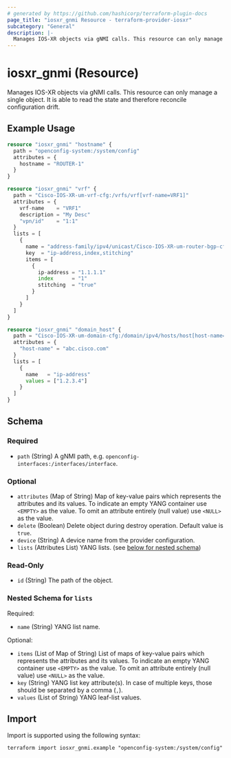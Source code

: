 ```yaml
---
# generated by https://github.com/hashicorp/terraform-plugin-docs
page_title: "iosxr_gnmi Resource - terraform-provider-iosxr"
subcategory: "General"
description: |-
  Manages IOS-XR objects via gNMI calls. This resource can only manage a single object. It is able to read the state and therefore reconcile configuration drift.
---
```


# iosxr_gnmi (Resource)

Manages IOS-XR objects via gNMI calls. This resource can only manage a single object. It is able to read the state and therefore reconcile configuration drift.

## Example Usage

```terraform
resource "iosxr_gnmi" "hostname" {
  path = "openconfig-system:/system/config"
  attributes = {
    hostname = "ROUTER-1"
  }
}

resource "iosxr_gnmi" "vrf" {
  path = "Cisco-IOS-XR-um-vrf-cfg:/vrfs/vrf[vrf-name=VRF1]"
  attributes = {
    vrf-name    = "VRF1"
    description = "My Desc"
    "vpn/id"    = "1:1"
  }
  lists = [
    {
      name = "address-family/ipv4/unicast/Cisco-IOS-XR-um-router-bgp-cfg:import/route-target/ip-addresse-rts/ip-address-rt"
      key  = "ip-address,index,stitching"
      items = [
        {
          ip-address = "1.1.1.1"
          index      = "1"
          stitching  = "true"
        }
      ]
    }
  ]
}

resource "iosxr_gnmi" "domain_host" {
  path = "Cisco-IOS-XR-um-domain-cfg:/domain/ipv4/hosts/host[host-name=abc.cisco.com]"
  attributes = {
    "host-name" = "abc.cisco.com"
  }
  lists = [
    {
      name   = "ip-address"
      values = ["1.2.3.4"]
    }
  ]
}
```

<!-- schema generated by tfplugindocs -->
## Schema

### Required

- `path` (String) A gNMI path, e.g. `openconfig-interfaces:/interfaces/interface`.

### Optional

- `attributes` (Map of String) Map of key-value pairs which represents the attributes and its values. To indicate an empty YANG container use `<EMPTY>` as the value. To omit an attribute entirely (null value) use `<NULL>` as the value.
- `delete` (Boolean) Delete object during destroy operation. Default value is `true`.
- `device` (String) A device name from the provider configuration.
- `lists` (Attributes List) YANG lists. (see [below for nested schema](#nestedatt--lists))

### Read-Only

- `id` (String) The path of the object.

<a id="nestedatt--lists"></a>
### Nested Schema for `lists`

Required:

- `name` (String) YANG list name.

Optional:

- `items` (List of Map of String) List of maps of key-value pairs which represents the attributes and its values. To indicate an empty YANG container use `<EMPTY>` as the value. To omit an attribute entirely (null value) use `<NULL>` as the value.
- `key` (String) YANG list key attribute(s). In case of multiple keys, those should be separated by a comma (`,`).
- `values` (List of String) YANG leaf-list values.

## Import

Import is supported using the following syntax:

```shell
terraform import iosxr_gnmi.example "openconfig-system:/system/config"
```
